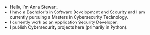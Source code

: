 - Hello, I’m Anna Stewart.
- I have a Bachelor's in Software Development and Security and I am currently pursuing a Masters in Cybersecurity Technology.
- I currently work as an Application Security Developer.
- I publish Cybersecurity projects here (primarily in Python).

